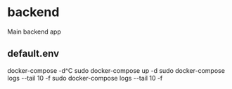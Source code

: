 # backend
Main backend app

## default.env


docker-compose -d^C
sudo docker-compose up -d
sudo docker-compose logs --tail 10 -f
sudo docker-compose logs --tail 10 -f